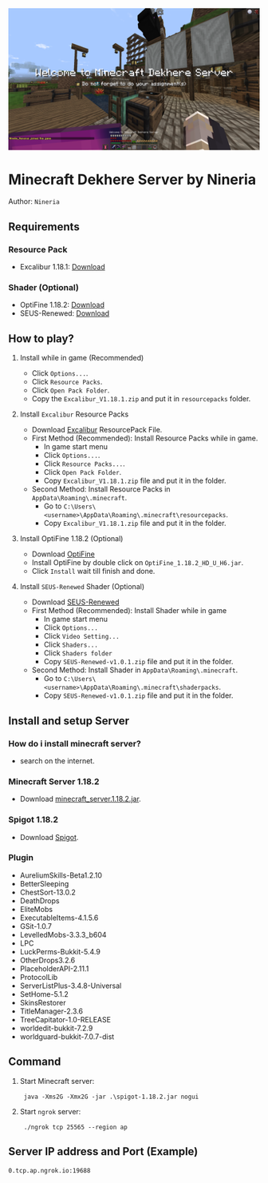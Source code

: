 <div align="center">
    <img src="2022-03-17_03.29.56.png"/>
</div>


# Minecraft Dekhere Server by Nineria

Author: `Nineria` 

## Requirements
### Resource Pack
- Excalibur 1.18.1: [Download](https://www.mediafire.com/file/zin3cz824v8g55e/Excalibur_V1.18.1.zip/file
)

### Shader (Optional)
- OptiFine 1.18.2: [Download](http://adfoc.us/serve/sitelinks/?id=475250&url=http://optifine.net/adloadx?f=preview_OptiFine_1.18.2_HD_U_H6_pre1.jar&x=ec24)
- SEUS-Renewed: [Download](https://sonicether.com/shaders/download/renewed-v1-0-1/)

## How to play?
1. Install while in game (Recommended)
    - Click `Options...`.
    - Click `Resource Packs`.
    - Click `Open Pack Folder`.
    - Copy the `Excalibur_V1.18.1.zip` and put it in `resourcepacks` folder.

2. Install `Excalibur` Resource Packs
    - Download [Excalibur](https://www.mediafire.com/file/zin3cz824v8g55e/Excalibur_V1.18.1.zip/file
) ResourcePack File.
    - First Method (Recommended): Install Resource Packs while in game.
      - In game start menu
      - Click `Options...`.
      - Click `Resource Packs...`.
      - Click `Open Pack Folder`.
      - Copy `Excalibur_V1.18.1.zip` file and put it in the folder.
    - Second Method: Install Resource Packs in `AppData\Roaming\.minecraft`.
      - Go to `C:\Users\<username>\AppData\Roaming\.minecraft\resourcepacks`.
      - Copy `Excalibur_V1.18.1.zip` file and put it in the folder.

3. Install OptiFine 1.18.2 (Optional)
    - Download [OptiFine](http://adfoc.us/serve/sitelinks/?id=475250&url=http://optifine.net/adloadx?f=preview_OptiFine_1.18.2_HD_U_H6_pre1.jar&x=ec24)
    - Install OptiFine by double click on `OptiFine_1.18.2_HD_U_H6.jar`.
    - Click `Install` wait till finish and done.

1. Install `SEUS-Renewed` Shader (Optional)
    - Download [SEUS-Renewed](https://sonicether.com/shaders/download/renewed-v1-0-1/)
    - First Method (Recommended): Install Shader while in game
      - In game start menu
      - Click `Options...`
      - Click `Video Setting...`
      - Click `Shaders...`
      - Click `Shaders folder`
      - Copy `SEUS-Renewed-v1.0.1.zip` file and put it in the folder.
    - Second Method: Install Shader in `AppData\Roaming\.minecraft`.
      - Go to `C:\Users\<username>\AppData\Roaming\.minecraft\shaderpacks`.
      - Copy `SEUS-Renewed-v1.0.1.zip` file and put it in the folder.

## Install and setup Server
### How do i install minecraft server?
- search on the internet.

### Minecraft Server 1.18.2
- Download [minecraft_server.1.18.2.jar](https://launcher.mojang.com/v1/objects/c8f83c5655308435b3dcf03c06d9fe8740a77469/server.jar).

### Spigot 1.18.2
- Download [Spigot](https://download.getbukkit.org/spigot/spigot-1.18.2.jar).

### Plugin
- AureliumSkills-Beta1.2.10
- BetterSleeping
- ChestSort-13.0.2
- DeathDrops
- EliteMobs
- ExecutableItems-4.1.5.6
- GSit-1.0.7
- LevelledMobs-3.3.3_b604
- LPC
- LuckPerms-Bukkit-5.4.9
- OtherDrops3.2.6
- PlaceholderAPI-2.11.1
- ProtocolLib
- ServerListPlus-3.4.8-Universal
- SetHome-5.1.2
- SkinsRestorer
- TitleManager-2.3.6
- TreeCapitator-1.0-RELEASE
- worldedit-bukkit-7.2.9
- worldguard-bukkit-7.0.7-dist

## Command
1. Start Minecraft server:

        java -Xms2G -Xmx2G -jar .\spigot-1.18.2.jar nogui

2. Start `ngrok` server:

        ./ngrok tcp 25565 --region ap

## Server IP address and Port (Example)
 
    0.tcp.ap.ngrok.io:19688



